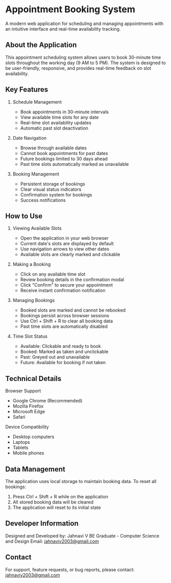 # Appointment Booking System

A modern web application for scheduling and managing appointments with an intuitive interface and real-time availability tracking.

## About the Application

This appointment scheduling system allows users to book 30-minute time slots throughout the working day (9 AM to 5 PM). The system is designed to be user-friendly, responsive, and provides real-time feedback on slot availability.

## Key Features

1. Schedule Management
   - Book appointments in 30-minute intervals
   - View available time slots for any date
   - Real-time slot availability updates
   - Automatic past slot deactivation

2. Date Navigation
   - Browse through available dates
   - Cannot book appointments for past dates
   - Future bookings limited to 30 days ahead
   - Past time slots automatically marked as unavailable

3. Booking Management
   - Persistent storage of bookings
   - Clear visual status indicators
   - Confirmation system for bookings
   - Success notifications

## How to Use

1. Viewing Available Slots
   - Open the application in your web browser
   - Current date's slots are displayed by default
   - Use navigation arrows to view other dates
   - Available slots are clearly marked and clickable

2. Making a Booking
   - Click on any available time slot
   - Review booking details in the confirmation modal
   - Click "Confirm" to secure your appointment
   - Receive instant confirmation notification

3. Managing Bookings
   - Booked slots are marked and cannot be rebooked
   - Bookings persist across browser sessions
   - Use Ctrl + Shift + R to clear all booking data
   - Past time slots are automatically disabled

4. Time Slot Status
   - Available: Clickable and ready to book
   - Booked: Marked as taken and unclickable
   - Past: Greyed out and unavailable
   - Future: Available for booking if not taken

## Technical Details

Browser Support
- Google Chrome (Recommended)
- Mozilla Firefox
- Microsoft Edge
- Safari

Device Compatibility
- Desktop computers
- Laptops
- Tablets
- Mobile phones

## Data Management

The application uses local storage to maintain booking data. To reset all bookings:
1. Press Ctrl + Shift + R while on the application
2. All stored booking data will be cleared
3. The application will reset to its initial state

## Developer Information

Designed and Developed by:
Jahnavi V
BE Graduate - Computer Science and Design
Email: jahnaviv2003@gmail.com

## Contact

For support, feature requests, or bug reports, please contact:
jahnaviv2003@gmail.com 
